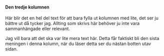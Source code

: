 #### Den tredje kolumnen

Här blir det en hel del text för att bara fylla ut kolumnen med lite, det ser ju bättre ut då tycker jag. Allting som skrivs här behöver ju inte vara sammanhängade eller relevant.

Jag vill bara att det ska var lite mera text här. Detta får faktiskt bli den sista meningen i denna kolumn, när du läser detta ser du nästan botten utav sidan.
